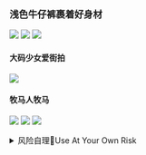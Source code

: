 ### 浅色牛仔裤裹着好身材
![](https://p6-ad.bytecdn.cn/large/pgc-image/669d6c33636e4b75bfdc0f7525930ed5)
![](https://p3-ad.bytecdn.cn/large/pgc-image/9a519bb805c74533b1cc3cfc82514887)
![](https://p1-ad.bytecdn.cn/large/pgc-image/28bd492ed47d4567b7a82bbb99c7e7ae)

#### 大码少女爱街拍
![](https://p3-ad.bytecdn.cn/large/pgc-image/edbbf6a95cb442cf9723d01b4190c11c)

#### 牧马人牧马
![](https://p1-ad.bytecdn.cn/large/pgc-image/e19d2c7805934476950d419d6e767cef)
![](https://p9-ad.bytecdn.cn/large/pgc-image/f8f56e49916e431eb0923852c7b715f7)
![](https://p1-ad.bytecdn.cn/large/pgc-image/af8d0aa478ca4148b033ac99584617dd)
<details><summary>风险自理🔞Use At Your Own Risk</summary>

### 🔞NSFW
#### 真野 円
ESAfrYMVUAAuRx5 (1404×2000)
![](https://pbs.twimg.com/media/ESAfrYMVUAAuRx5?format=jpg&name=orig)
ESAgXEMU0AIEso6 (1260×1259)
![](https://pbs.twimg.com/media/ESAgXEMU0AIEso6?format=jpg&name=orig)
</details>
